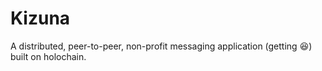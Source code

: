 # Kizuna

<!-- [![hc-institute-japan](https://circleci.com/gh/hc-institute-japan/Kizuna.svg?style=svg)](https://circleci.com/gh/hc-institute-japan/Kizuna) -->

A distributed, peer-to-peer, non-profit messaging application (getting 😆) built on holochain.
